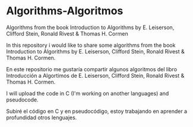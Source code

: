 # Algorithms-Algoritmos
Algorithms from the book Introduction to Algorithms by E. Leiserson, Clifford Stein, Ronald Rivest &amp; Thomas H. Cormen

In this repository i would like to share some algorithms from the book Introduction to Algorithms by E. Leiserson, Clifford Stein, Ronald Rivest &amp; Thomas H. Cormen.

En este repositorio me gustaría compartir algunos algoritmos del libro Introducción a Algortimos de E. Leiserson, Clifford Stein, Ronald Rivest &amp; Thomas H. Cormen.

I will upload the code in C (I'm working on another languages) and pseudocode.

Subiré el código en C y en pseudocódigo, estoy trabajando en aprender a profundidad otros lenguajes.
